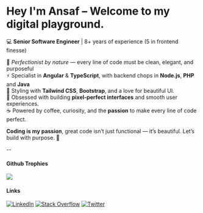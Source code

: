 <!--
**ansafans/ansafans** is a ✨ _special_ ✨ repository because its `README.md` (this file) appears on your GitHub profile.

Here are some ideas to get you started:

- 🔭 I’m currently working on ...
- 🌱 I’m currently learning ...
- 👯 I’m looking to collaborate on ...
- 🤔 I’m looking for help with ...
- 💬 Ask me about ...
- 📫 How to reach me: ...
- 😄 Pronouns: ...
- ⚡ Fun fact: ...
-->
# Hey **I'm Ansaf** – Welcome to my digital playground.

💻 **Senior Software Engineer** | 8+ years of experience (5 in frontend finesse)  

🎯 *Perfectionist by nature* — every line of code must be clean, elegant, and purposeful  
⚡ Specialist in **Angular** & **TypeScript**, with backend chops in **Node.js**, **PHP** and **Java**  
🎨 Styling with **Tailwind CSS**, **Bootstrap**, and a love for beautiful UI.   
🧠 Obsessed with building **pixel-perfect interfaces** and smooth user experiences.   
☕ Powered by coffee, curiosity, and the **passion** to make every line of code perfect.   

**Coding is my passion**, great code isn’t just functional — it’s beautiful. Let’s build with purpose. 🚀

--

#### Github Trophies
![](https://github-profile-trophy.vercel.app/?username=ansafans&theme=flat&no-frame=false&no-bg=false&margin-w=2&margin-h=2)

#### Links
[![LinkedIn](https://img.shields.io/badge/LinkedIn-%230077B5.svg?logo=linkedin&logoColor=white)](https://linkedin.com/in/ansafans) [![Stack Overflow](https://img.shields.io/badge/-Stackoverflow-FE7A16?logo=stack-overflow&logoColor=white)](https://stackoverflow.com/users/8482039) [![Twitter](https://img.shields.io/badge/Twitter-%231DA1F2.svg?logo=Twitter&logoColor=white)](https://twitter.com/infotechans) 


<!-- Proudly created with GPRM ( https://gprm.itsvg.in ) -->
